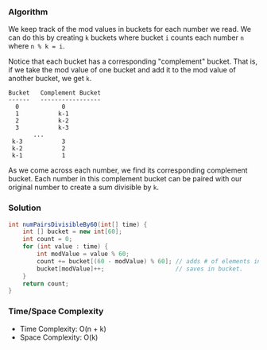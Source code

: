 ### Algorithm

We keep track of the mod values in buckets for each number we read. We can do this
by creating `k` buckets where bucket `i` counts each number `n` where `n % k = i`.

Notice that each bucket has a corresponding "complement" bucket. That is, if we take
the mod value of one bucket and add it to the mod value of another bucket, we get `k`.

```
Bucket   Complement Bucket
------   -----------------
  0            0
  1           k-1
  2           k-2
  3           k-3
       ...
 k-3           3
 k-2           2
 k-1           1
```

As we come across each number, we find its corresponding complement bucket. Each number in
this complement bucket can be paired with our original number to create a sum divisible by `k`.

### Solution

```java
int numPairsDivisibleBy60(int[] time) {
    int [] bucket = new int[60];
    int count = 0;
    for (int value : time) {
        int modValue = value % 60;
        count += bucket[(60 - modValue) % 60]; // adds # of elements in complement bucket.
        bucket[modValue]++;                    // saves in bucket.
    }
    return count;
}
```

### Time/Space Complexity

- Time Complexity: O(n + k)
- Space Complexity: O(k)
